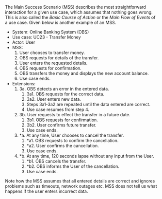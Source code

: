 <link rel="stylesheet" href="{{baseUrl}}/css/useCases.css">

The Main Success Scenario (MSS) describes the most straightforward interaction for a given use case, which assumes that nothing goes wrong. This is also called the _Basic Course of Action_ or the _Main Flow of Events_ of a use case. Given below is another example of an MSS.

<tip-box>
  <div>
    <ul>
      <li>System: Online Banking System (OBS)</li>
      <li>Use case: UC23 - Transfer Money</li>
      <li>Actor: User</li>
      <li>MSS:
        <ol>
          <li>User chooses to transfer money.</li>
          <li>OBS requests for details of the transfer.</li>
          <li>User enters the requested details.</li>
          <li>OBS requests for confirmation.</li>
          <li>OBS transfers the money and displays the new account balance.</li>
          <li class="custom-bullet-point">Use case ends.</li>
        </ol>
      </li>
      <li> Extensions:
        <ol class="custom-bullet-list">
          <li>3a. OBS detects an error in the entered data.
            <ol class="custom-bullet-list">
              <li>3a1. OBS requests for the correct data.</li>
              <li>3a2. User enters new data.</li>
              <li>Steps 3a1-3a2 are repeated until the data entered are correct.</li>
              <li>Use case resumes from step 4.</li>
            </ol>
          </li>
          <li>3b. User requests to effect the transfer in a future date.
            <ol class="custom-bullet-list">
              <li>3b1. OBS requests for confirmation.</li>
              <li>3b2. User confirms future transfer.</li>
              <li>Use case ends.</li>
            </ol>
          </li>
          <li>*a. At any time, User chooses to cancel the transfer.
            <ol class="custom-bullet-list">
              <li>*a1. OBS requests to confirm the cancellation.</li>
              <li>*a2. User confirms the cancellation.</li>
              <li>Use case ends.</li>
            </ol>
          </li>
          <li>*b. At any time, 120 seconds lapse without any input from the User.
            <ol class="custom-bullet-list">
              <li>*b1. OBS cancels the transfer.</li>
              <li>*b2. OBS informs the User of the cancellation.</li>
              <li>Use case ends.</li>
            </ol>
          </li>
        </ol>
      </li>
    </ul>
  </div>

  Note how the MSS assumes that all entered details are correct and ignores problems such as timeouts, network outages etc. MSS does not tell us what happens if the user enters incorrect data.

</tip-box>
